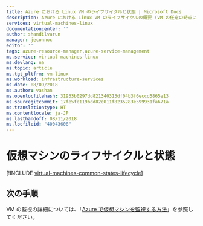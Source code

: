 ```yaml
---
title: Azure における Linux VM のライフサイクルと状態 | Microsoft Docs
description: Azure における Linux VM のライフサイクルの概要 (VM の任意の時点におけるさまざまな状態の説明を含む)。
services: virtual-machines-linux
documentationcenter: ''
author: shandilvarun
manager: jeconnoc
editor: ''
tags: azure-resource-manager,azure-service-management
ms.service: virtual-machines-linux
ms.devlang: na
ms.topic: article
ms.tgt_pltfrm: vm-linux
ms.workload: infrastructure-services
ms.date: 08/09/2018
ms.author: vashan
ms.openlocfilehash: 31933b0297dd821340313df04b3f6eccd5865e13
ms.sourcegitcommit: 17fe5fe119bdd82e011f8235283e599931fa671a
ms.translationtype: HT
ms.contentlocale: ja-JP
ms.lasthandoff: 08/11/2018
ms.locfileid: "40043608"
---
```

# <a name="virtual-machines-lifecycle-and-states"></a>仮想マシンのライフサイクルと状態

[!INCLUDE [virtual-machines-common-states-lifecycle](../../../includes/virtual-machines-common-states-lifecycle.md)]

## <a name="next-steps"></a>次の手順

VM の監視の詳細については、「[Azure で仮想マシンを監視する方法](monitor.md)」を参照してください。